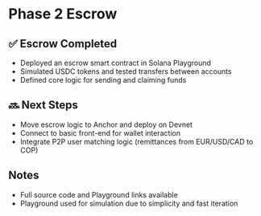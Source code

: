 # Phase 2 Escrow

## ✅ Escrow Completed

- Deployed an escrow smart contract in Solana Playground
- Simulated USDC tokens and tested transfers between accounts
- Defined core logic for sending and claiming funds

## 🔜 Next Steps 

- Move escrow logic to Anchor and deploy on Devnet
- Connect to basic front-end for wallet interaction
- Integrate P2P user matching logic (remittances from EUR/USD/CAD to COP)

## Notes

- Full source code and Playground links available
- Playground used for simulation due to simplicity and fast iteration
